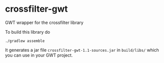 # crossfilter-gwt
GWT wrapper for the crossfilter library 

To build this library do

    ./gradlew assemble
    
It generates a jar file `crossfilter-gwt-1.1-sources.jar` in `build/libs/` which you can use in your GWT project.

